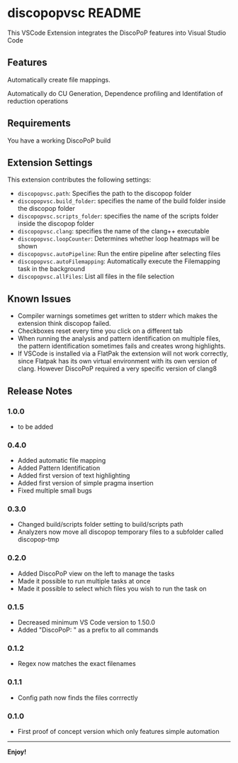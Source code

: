 # discopopvsc README

This VSCode Extension integrates the DiscoPoP features into Visual Studio Code

## Features

Automatically create file mappings.

Automatically do CU Generation, Dependence profiling and Identifation of reduction operations

## Requirements

You have a working DiscoPoP build 

## Extension Settings

This extension contributes the following settings:

* `discopopvsc.path`: Specifies the path to the discopop folder
* `discopopvsc.build_folder`: specifies the name of the build folder inside the discopop folder
* `discopopvsc.scripts_folder`: specifies the name of the scripts folder inside the discopop folder
* `discopopvsc.clang`: specifies the name of the clang++ executable
* `discopopvsc.loopCounter`: Determines whether loop heatmaps will be shown
* `discopopvsc.autoPipeline`: Run the entire pipeline after selecting files
* `discopopvsc.autoFilemapping`: Automatically execute the Filemapping task in the background
* `discopopvsc.allFiles`: List all files in the file selection


## Known Issues

- Compiler warnings sometimes get written to stderr which makes the extension think discopop failed.
- Checkboxes reset every time you click on a different tab
- When running the analysis and pattern identification on multiple files, the pattern identification sometimes fails and creates wrong highlights.
- If VSCode is installed via a FlatPak the extension will not work correctly, since Flatpak has its own virtual environment with its own version of clang. However DiscoPoP required a very specific version of clang8

## Release Notes

### 1.0.0
- to be added

### 0.4.0
- Added automatic file mapping
- Added Pattern Identification
- Added first version of text highlighting
- Added first version of simple pragma insertion
- Fixed multiple small bugs

### 0.3.0
- Changed build/scripts folder setting to build/scripts path
- Analyzers now move all discopop temporary files to a subfolder called discopop-tmp

### 0.2.0
- Added DiscoPoP view on the left to manage the tasks
- Made it possible to run multiple tasks at once
- Made it possible to select which files you wish to run the task on
### 0.1.5
- Decreased minimum VS Code version to 1.50.0
- Added "DiscoPoP: " as a prefix to all commands

### 0.1.2
- Regex now matches the exact filenames

### 0.1.1
- Config path now finds the files corrrectly

### 0.1.0
- First proof of concept version which only features simple automation

-----------------------------------------------------------------------------------------------------------

**Enjoy!**

